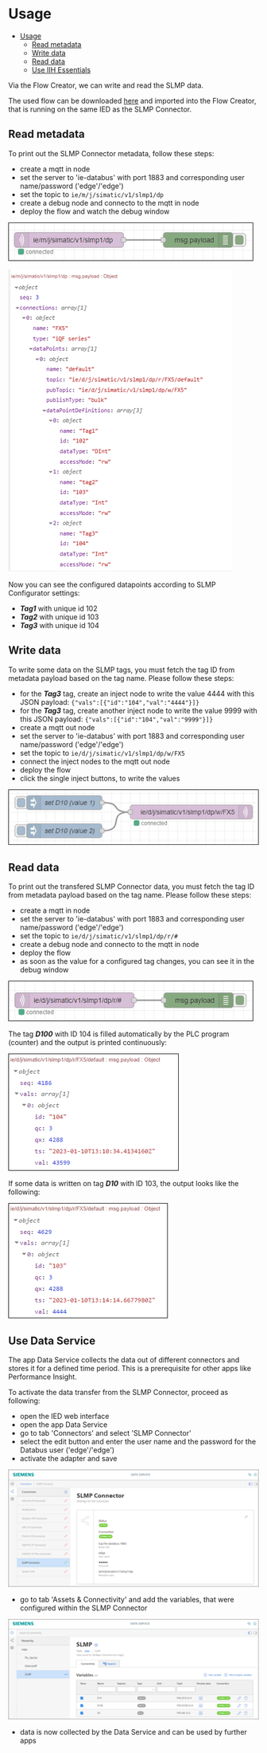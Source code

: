 # Usage

- [Usage](#usage)
  - [Read metadata](#read-metadata)
  - [Write data](#write-data)
  - [Read data](#read-data)
  - [Use IIH Essentials](#use-IIH-Essentials)
  
Via the Flow Creator, we can write and read the SLMP data.

The used flow can be downloaded [here](/src/flow.json) and imported into the Flow Creator, that is running on the same IED as the SLMP Connector.

## Read metadata

To print out the SLMP Connector metadata, follow these steps:

- create a mqtt in node
- set the server to 'ie-databus' with port 1883 and corresponding user name/password ('edge'/'edge')
- set the topic to `ie/m/j/simatic/v1/slmp1/dp`
- create a debug node and connecto to the mqtt in node
- deploy the flow and watch the debug window

![Metadata_Flow](/docs/graphics/Metadata_Flow.png)

![SLMPreaddata](/docs/graphics/SLMPmetadatnew.PNG)

Now you can see the configured datapoints according to SLMP Configurator settings:

- ***Tag1*** with unique id 102
- ***Tag2*** with unique id 103
- ***Tag3*** with unique id 104
  
## Write data

To write some data on the SLMP tags, you must fetch the tag ID from metadata payload based on the tag name. Please follow these steps:

- for the ***Tag3*** tag, create an inject node to write the value 4444 with this JSON payload: `{"vals":[{"id":"104","val":"4444"}]}`
- for the ***Tag3*** tag, create another inject node to write the value 9999 with this JSON payload: `{"vals":[{"id":"104","val":"9999"}]}`
- create a mqtt out node
- set the server to 'ie-databus' with port 1883 and corresponding user name/password ('edge'/'edge')
- set the topic to `ie/d/j/simatic/v1/slmp1/dp/w/FX5`
- connect the inject nodes to the mqtt out node
- deploy the flow
- click the single inject buttons, to write the values

![write_data_flow](/docs/graphics/Write_Data_Flow.png)

## Read data

To print out the transfered SLMP Connector data, you must fetch the tag ID from metadata payload based on the tag name. Please follow these steps:

- create a mqtt in node
- set the server to 'ie-databus' with port 1883 and corresponding user name/password ('edge'/'edge')
- set the topic to `ie/d/j/simatic/v1/slmp1/dp/r/#`
- create a debug node and connecto to the mqtt in node
- deploy the flow
- as soon as the value for a configured tag changes, you can see it in the debug window

![read_data_flow](/docs/graphics/Read_Data_Flow.png)

The tag ***D100*** with ID 104 is filled automatically by the PLC program (counter) and the output is printed continuously:

![read_1](/docs/graphics/Read_1.png)

If some data is written on tag ***D10*** with ID 103, the output looks like the following:

![read_2](/docs/graphics/Read_2.png)

## Use Data Service

The app Data Service collects the data out of different connectors and stores it for a defined time period. This is a prerequisite for other apps like Performance Insight.

To activate the data transfer from the SLMP Connector, proceed as following:

- open the IED web interface
- open the app Data Service
- go to tab 'Connectors' and select 'SLMP Connector'
- select the edit button and enter the user name and the password for the Databus user ('edge'/'edge')
- activate the adapter and save

![DataServiceAdapter](/docs/graphics/DataService_Adapter.png)

- go to tab 'Assets & Connectivity' and add the variables, that were configured within the SLMP Connector

![DataServiceAdapter](/docs/graphics/DataService_Add.png)

- data is now collected by the Data Service and can be used by further apps
